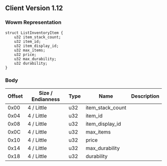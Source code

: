 ## Client Version 1.12

### Wowm Representation
```rust,ignore
struct ListInventoryItem {
    u32 item_stack_count;    
    u32 item_id;    
    u32 item_display_id;    
    u32 max_items;    
    u32 price;    
    u32 max_durability;    
    u32 durability;    
}

```
### Body
| Offset | Size / Endianness | Type | Name | Description |
| ------ | ----------------- | ---- | ---- | ----------- |
| 0x00 | 4 / Little | u32 | item_stack_count |  |
| 0x04 | 4 / Little | u32 | item_id |  |
| 0x08 | 4 / Little | u32 | item_display_id |  |
| 0x0C | 4 / Little | u32 | max_items |  |
| 0x10 | 4 / Little | u32 | price |  |
| 0x14 | 4 / Little | u32 | max_durability |  |
| 0x18 | 4 / Little | u32 | durability |  |
